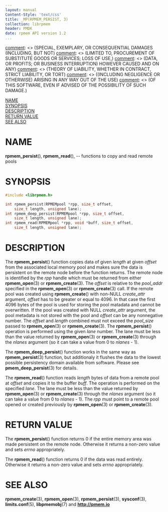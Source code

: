 ```yaml
---
layout: manual
Content-Style: 'text/css'
title: _MP(RPMEM_PERSIST, 3)
collection: librpmem
header: PMDK
date: rpmem API version 1.2
...
```


[comment]: <> (Copyright 2017, Intel Corporation)

[comment]: <> (Redistribution and use in source and binary forms, with or without)
[comment]: <> (modification, are permitted provided that the following conditions)
[comment]: <> (are met:)
[comment]: <> (    * Redistributions of source code must retain the above copyright)
[comment]: <> (      notice, this list of conditions and the following disclaimer.)
[comment]: <> (    * Redistributions in binary form must reproduce the above copyright)
[comment]: <> (      notice, this list of conditions and the following disclaimer in)
[comment]: <> (      the documentation and/or other materials provided with the)
[comment]: <> (      distribution.)
[comment]: <> (    * Neither the name of the copyright holder nor the names of its)
[comment]: <> (      contributors may be used to endorse or promote products derived)
[comment]: <> (      from this software without specific prior written permission.)

[comment]: <> (THIS SOFTWARE IS PROVIDED BY THE COPYRIGHT HOLDERS AND CONTRIBUTORS)
[comment]: <> ("AS IS" AND ANY EXPRESS OR IMPLIED WARRANTIES, INCLUDING, BUT NOT)
[comment]: <> (LIMITED TO, THE IMPLIED WARRANTIES OF MERCHANTABILITY AND FITNESS FOR)
[comment]: <> (A PARTICULAR PURPOSE ARE DISCLAIMED. IN NO EVENT SHALL THE COPYRIGHT)
[comment]: <> (OWNER OR CONTRIBUTORS BE LIABLE FOR ANY DIRECT, INDIRECT, INCIDENTAL,)
[comment]: <> (SPECIAL, EXEMPLARY, OR CONSEQUENTIAL DAMAGES (INCLUDING, BUT NOT)
[comment]: <> (LIMITED TO, PROCUREMENT OF SUBSTITUTE GOODS OR SERVICES; LOSS OF USE,)
[comment]: <> (DATA, OR PROFITS; OR BUSINESS INTERRUPTION) HOWEVER CAUSED AND ON ANY)
[comment]: <> (THEORY OF LIABILITY, WHETHER IN CONTRACT, STRICT LIABILITY, OR TORT)
[comment]: <> ((INCLUDING NEGLIGENCE OR OTHERWISE) ARISING IN ANY WAY OUT OF THE USE)
[comment]: <> (OF THIS SOFTWARE, EVEN IF ADVISED OF THE POSSIBILITY OF SUCH DAMAGE.)

[comment]: <> (rpmem_persist.3 -- man page for rpmem persist and read functions)

[NAME](#name)<br />
[SYNOPSIS](#synopsis)<br />
[DESCRIPTION](#description)<br />
[RETURN VALUE](#return-value)<br />
[SEE ALSO](#see-also)<br />


# NAME #

**rpmem_persist**(), **rpmem_read**(),
-- functions to copy and read remote pools


# SYNOPSIS #

```c
#include <librpmem.h>

int rpmem_persist(RPMEMpool *rpp, size_t offset,
	size_t length, unsigned lane);
int rpmem_deep_persist(RPMEMpool *rpp, size_t offset,
	size_t length, unsigned lane);
int rpmem_read(RPMEMpool *rpp, void *buff, size_t offset,
	size_t length, unsigned lane);
```


# DESCRIPTION #

The **rpmem_persist**() function copies data of given *length* at given
*offset* from the associated local memory pool and makes sure the data is
persistent on the remote node before the function returns. The remote node
is identified by the *rpp* handle which must be returned from either
**rpmem_open**(3) or **rpmem_create**(3). The *offset* is relative
to the *pool_addr* specified in the **rpmem_open**(3) or **rpmem_create**(3)
call. If the remote pool was created using **rpmem_create**() with non-NULL
*create_attr* argument, *offset* has to be greater or equal to 4096.
In that case the first 4096 bytes of the pool is used for storing the pool
matadata and cannot be overwritten.
If the pool was created with NULL *create_attr* argument, the pool metadata
is not stored with the pool and *offset* can be any nonnegative number.
The *offset* and *length* combined must not exceed the
*pool_size* passed to **rpmem_open**(3) or **rpmem_create**(3).
The **rpmem_persist**() operation is performed using the given *lane* number.
The lane must be less than the value returned by **rpmem_open**(3) or
**rpmem_create**(3) through the *nlanes* argument (so it can take a value
from 0 to *nlanes* - 1).

The **rpmem_deep_persist**() function works in the same way as
**rpmem_persist**(3) function, but additionaly it flushes the data to the
lowest possible persistency domain available from software.
Please see **pmem_deep_persist**(3) for details.

The **rpmem_read**() function reads *length* bytes of data from a remote pool
at *offset* and copies it to the buffer *buff*. The operation is performed on
the specified *lane*. The lane must be less than the value returned by
**rpmem_open**(3) or **rpmem_create**(3) through the *nlanes* argument
(so it can take a value from 0 to *nlanes* - 1). The *rpp* must point to a
remote pool opened or created previously by **rpmem_open**(3) or
**rpmem_create**(3).


# RETURN VALUE #

The **rpmem_persist**() function returns 0 if the entire memory area was
made persistent on the remote node. Otherwise it returns a non-zero value
and sets *errno* appropriately.

The **rpmem_read**() function returns 0 if the data was read entirely.
Otherwise it returns a non-zero value and sets *errno* appropriately.


# SEE ALSO #

**rpmem_create**(3), **rpmem_open**(3), **rpmem_persist**(3),
**sysconf**(3), **limits.conf**(5), **libpmemobj**(7)
and **<http://pmem.io>**
